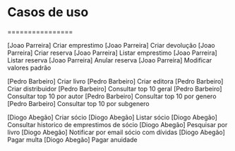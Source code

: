 # Casos de uso
================

[Joao Parreira] Criar emprestimo
[Joao Parreira] Criar devolução
[Joao Parreira] Criar reserva
[Joao Parreira] Listar emprestimo
[Joao Parreira] Listar reserva
[Joao Parreira] Anular reserva
[Joao Parreira] Modificar valores padrão

[Pedro Barbeiro] Criar livro
[Pedro Barbeiro] Criar editora
[Pedro Barbeiro] Criar distribuidor
[Pedro Barbeiro] Consultar top 10 geral
[Pedro Barbeiro] Consultar top 10 por autor
[Pedro Barbeiro] Consultar top 10 por genero
[Pedro Barbeiro] Consultar top 10 por subgenero

[Diogo Abegão] Criar sócio
[Diogo Abegão] Listar sócio
[Diogo Abegão] Consultar historico de emprestimos de sócio
[Diogo Abegão] Pesquisar por livro
[Diogo Abegão] Notificar por email sócio com dívidas
[Diogo Abegão] Pagar multa
[Diogo Abegão] Pagar anuidade


